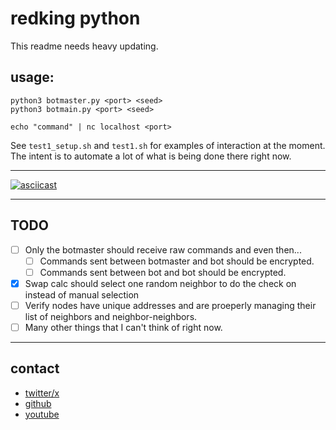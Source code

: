# redking python

This readme needs heavy updating.

## usage:

```
python3 botmaster.py <port> <seed>
python3 botmain.py <port> <seed>

echo "command" | nc localhost <port>
```

See `test1_setup.sh` and `test1.sh` for examples of interaction at the moment.
The intent is to automate a lot of what is being done there right now.

-----

[![asciicast](https://asciinema.org/a/EhsynoKYncB47vZ678fL5pAo2.svg)](https://asciinema.org/a/EhsynoKYncB47vZ678fL5pAo2)

-----

## TODO

- [ ] Only the botmaster should receive raw commands and even then...
  - [ ] Commands sent between botmaster and bot should be encrypted.
  - [ ] Commands sent between bot and bot should be encrypted.
- [x] Swap calc should select one random neighbor to do the check on instead of manual selection
- [ ] Verify nodes have unique addresses and are proeperly managing their list of neighbors and neighbor-neighbors.
- [ ] Many other things that I can't think of right now.

-----

## contact

- [twitter/x](https://x.com/evildojo666)
- [github](https://github.com/mikedesu)
- [youtube](https://youtube.com/@evildojo666)
